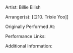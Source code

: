 Artist: Billie Eilish

  

Arranger(s): [[210. Trixie Yoo]]

  

Originally Performed At:

  

Performance Links:

  

Additional Information: